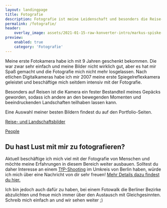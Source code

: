 ```yaml
---
layout: landingpage
title: Fotografie
description: Fotografie ist meine Leidenschaft und besonders die Reise- und Landschaftsfotografie hat es mir angetan.
permalink: /fotografie/
header:
    overlay_image: assets/2021-01-15-raw-konverter-intro/markus-spiske-nfwBWcaFAYg-unsplash.jpg
preview:
    enabled: true
    category: 'Fotografie'
---
```


<div class="p-4 bg-gray-100 text-gray-700">
  <div class="container p-4 my-4 text-base sm:text-lg md:text-xl">
    <p class="mb-4">
    Meine erste Fotokamera habe ich mit 9 Jahren geschenkt bekommen. 
    Die war zwar sehr einfach und meine Bilder nicht wirklich gut, aber es hat mir Spaß gemacht und die Fotografie mich nicht mehr losgelassen. 
    Nach etlichen Digitalkameras habe ich mir 2007 meine erste Spiegelreflexkamera geleistet und beschäftige mich seitdem intensiv mit der Fotografie.
    </p>
    <p class="mb-4">
    Besonders auf Reisen ist die Kamera ein fester Bestandteil meines Gepäcks geworden, 
    sodass ich andere an den bewegenden Momenten und beeindruckenden Landschaften teilhaben lassen kann.
    </p>
    <p class="mb-4">
    Eine Auswahl meiner besten Bildern findest du auf den Portfolio-Seiten.
    </p>
    <p class="mb-4"><a href="{% link _pages/portfolio__landschaft.md %}" class="btn">Reise- und Landschaftsbilder</a></p>
    <p><a href="{% link _pages/portfolio__people.md %}" class="btn">People</a></p>
    <h2 class="mb-6 mt-12">Du hast Lust mit mir zu fotografieren?</h2>
    <p class="mb-4">
    Aktuell beschäftige ich mich viel mit der Fotografie von Menschen und möchte meine Erfahrungen in diesem Bereich weiter ausbauen. 
    Solltest du daher Interesse an einem <a href="{% link _pages/tfp-shooting.md %}" class="text-red-900">TfP-Shooting</a> im Umkreis von Berlin haben, würde ich mich über eine Nachricht von dir sehr freuen!
    <a href="{% link _pages/tfp-shooting.md %}" class="text-red-900">Mehr Details dazu findest du hier.</a>
    </p>
    <p>
    Ich bin jedoch auch dafür zu haben, bei einem Fotowalk die Berliner Bezirke abzulichten und freue mich immer über den Austausch mit Gleichgesinnten. 
    Schreib mich einfach an und wir sehen weiter ;)
    </p>
  </div>
</div>
